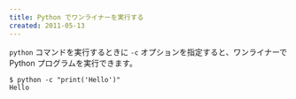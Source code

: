 ```yaml
---
title: Python でワンライナーを実行する
created: 2011-05-13
---
```


`python` コマンドを実行するときに `-c` オプションを指定すると、ワンライナーで Python プログラムを実行できます。

```
$ python -c "print('Hello')"
Hello
```

